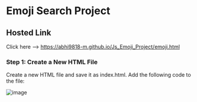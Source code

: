 # Emoji Search Project

## Hosted Link 

Click here --> https://abhi9818-m.github.io/Js_Emoji_Project/emoji.html

### Step 1: Create a New HTML File

Create a new HTML file and save it as index.html. Add the following code to the file:

![image](https://github.com/Abhi9818-M/Js_Emoji_Project/assets/112931259/964300b0-f6e5-4cb5-b257-e68c3de6a9b4)
